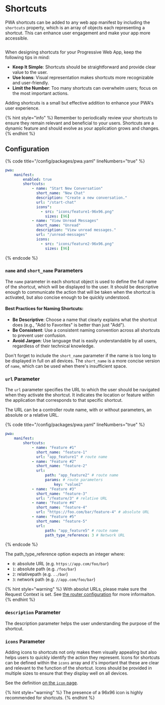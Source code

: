 # Shortcuts

PWA shortcuts can be added to any web app manifest by including the `shortcuts` property, which is an array of objects each representing a shortcut. This can enhance user engagement and make your app more accessible.

<figure><img src="../.gitbook/assets/Capture d&#x27;écran 2024-02-01 114143.png" alt=""><figcaption></figcaption></figure>

When designing shortcuts for your Progressive Web App, keep the following tips in mind:

* **Keep It Simple**: Shortcuts should be straightforward and provide clear value to the user.
* **Use Icons**: Visual representation makes shortcuts more recognizable and user-friendly.
* **Limit the Number**: Too many shortcuts can overwhelm users; focus on the most important actions.

Adding shortcuts is a small but effective addition to enhance your PWA's user experience.

{% hint style="info" %}
Remember to periodically review your shortcuts to ensure they remain relevant and beneficial to your users. Shortcuts are a dynamic feature and should evolve as your application grows and changes.
{% endhint %}

## Configuration

{% code title="/config/packages/pwa.yaml" lineNumbers="true" %}
```yaml
pwa:
    manifest:
        enabled: true
        shortcuts:
            - name: "Start New Conversation"
              short_name: "New Chat"
              description: "Create a new conversation."
              url: "/start-chat"
              icons":          
                - src: "icons/feature1-96x96.png"
                  sizes: [96]
            - name: "View Unread Messages"
              short_name: "Unread"
              description: "View unread messages."
              url: "/unread-messages"
              icons:
                - src: "icons/feature2-96x96.png"
                  sizes: [96]
```
{% endcode %}

### `name` and `short_name` Parameters

The `name` parameter in each shortcut object is used to define the full name of the shortcut, which will be displayed to the user. It should be descriptive enough to communicate the action that will be taken when the shortcut is activated, but also concise enough to be quickly understood.&#x20;

#### Best Practices for Naming Shortcuts:

* **Be Descriptive**: Choose a name that clearly explains what the shortcut does (e.g., "Add to Favorites" is better than just "Add").
* **Be Consistent**: Use a consistent naming convention across all shortcuts to prevent user confusion.
* **Avoid Jargon**: Use language that is easily understandable by all users, regardless of their technical knowledge.

Don't forget to include the `short_name` parameter if the name is too long to be displayed in full on all devices. The `short_name` is a more concise version of `name`, which can be used when there's insufficient space.

### `url` Parameter

The `url` parameter specifies the URL to which the user should be navigated when they activate the shortcut. It indicates the location or feature within the application that corresponds to that specific shortcut.

The URL can be a controller route name, with or without parameters, an absolute or a relative URL.

{% code title="/config/packages/pwa.yaml" lineNumbers="true" %}
```yaml
pwa:
    manifest:
        shortcuts:
            - name: "Feature #1"
              short_name: "feature-1"
              url: "app_feature1" # route name
            - name: "Feature #2"
              short_name: "feature-2"
              url:
                  path: "app_feature2" # route name
                  params: # route parameters
                      key: "value2"
            - name: "Feature #3"
              short_name: "feature-3"
              url: "/feature/3" # relative URL
            - name: "Feature #4"
              short_name: "feature-4"
              url: "https://foo.com/bar/feature-4" # absolute URL
            - name: "Feature #5"
              short_name: "feature-5"
              url:
                  path: "app_feature5" # route name
                  path_type_reference: 3 # Network URL

```
{% endcode %}

The path\_type\_reference option expects an integer where:

* `0`: absolute URL (e.g. `https://app.com/foo/bar`)
* `1`: absolute path (e.g. `/foo/bar`)
* `2`: relativepath (e.g. `../bar`)
* `3`: network path (e.g. `//app.com/foo/bar`)

{% hint style="warning" %}
With absolut URLs, please make sure the Request Context is set. See [the router configuration](https://symfony.com/doc/current/routing.html#generating-urls-in-commands) for more informaiton.
{% endhint %}

### `description` Parameter

The description parameter helps the user understanding the purpose of the shortcut.

### `icons` Parameter

Adding icons to shortcuts not only makes them visually appealing but also helps users to quickly identify the action they represent. Icons for shortcuts can be defined within the `icons` array and it's important that these are clear and relevant to the function of the shortcut. Icons should be provided in multiple sizes to ensure that they display well on all devices.

See the definition [on the `icon` page](icons.md).

{% hint style="warning" %}
The presence of a 96x96 icon is highly recommended for shortcuts.
{% endhint %}
